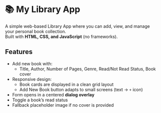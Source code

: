 # 📚 My Library App

A simple web-based Library App where you can add, view, and manage your personal book collection.  
Built with **HTML, CSS, and JavaScript** (no frameworks).

## Features
- Add new book with:
  - Title, Author, Number of Pages, Genre, Read/Not Read Status, Book cover
- Responsive design:
  - Book cards are displayed in a clean grid layout
  - Add New Book button adapts to small screens (text → `+` icon)
- Form opens in a centered **dialog overlay**
- Toggle a book’s read status
- Fallback placeholder image if no cover is provided